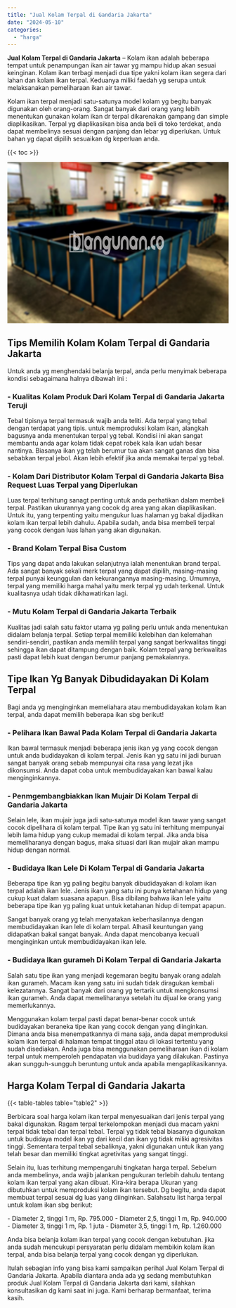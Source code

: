 ```yaml
---
title: "Jual Kolam Terpal di Gandaria Jakarta"
date: "2024-05-10"
categories: 
  - "harga"
---
```


**Jual Kolam Terpal di Gandaria Jakarta** – Kolam ikan adalah beberapa tempat untuk penampungan ikan air tawar yg mampu hidup akan sesuai keinginan. Kolam ikan terbagi menjadi dua tipe yakni kolam ikan segera dari lahan dan kolam ikan terpal. Keduanya miliki faedah yg serupa untuk melaksanakan pemeliharaan ikan air tawar.

Kolam ikan terpal menjadi satu-satunya model kolam yg begitu banyak digunakan oleh orang-orang. Sangat banyak dari orang yang lebih menentukan gunakan kolam ikan dr terpal dikarenakan gampang dan simple diaplikasikan. Terpal yg diaplikasikan bisa anda beli di toko terdekat, anda dapat membelinya sesuai dengan panjang dan lebar yg diperlukan. Untuk bahan yg dapat dipilih sesuaikan dg keperluan anda.

{{< toc >}}

![Jual Kolam Terpal di Gandaria Jakarta](/images/jual-kolam-terpal-20.png)

## Tips Memilih Kolam Kolam Terpal di Gandaria Jakarta

Untuk anda yg menghendaki belanja terpal, anda perlu menyimak beberapa kondisi sebagaimana halnya dibawah ini :

### \- Kualitas Kolam Produk Dari Kolam Terpal di Gandaria Jakarta Teruji

Tebal tipisnya terpal termasuk wajib anda teliti. Ada terpal yang tebal dengan terdapat yang tipis. untuk memproduksi kolam ikan, alangkah bagusnya anda menentukan terpal yg tebal. Kondisi ini akan sangat membantu anda agar kolam tidak cepat robek kala ikan udah besar nantinya. Biasanya ikan yg telah berumur tua akan sangat ganas dan bisa sebabkan terpal jebol. Akan lebih efektif jika anda memakai terpal yg tebal.

### \- Kolam Dari Distributor Kolam Terpal di Gandaria Jakarta Bisa Request Luas Terpal yang Diperlukan

Luas terpal terhitung sanagt penting untuk anda perhatikan dalam membeli terpal. Pastikan ukurannya yang cocok dg area yang akan diaplikasikan. Untuk itu, yang terpenting yaitu mengukur luas halaman yg bakal dijadikan kolam ikan terpal lebih dahulu. Apabila sudah, anda bisa membeli terpal yang cocok dengan luas lahan yang akan digunakan.

### \- Brand Kolam Terpal Bisa Custom

Tips yang dapat anda lakukan selanjutnya ialah menentukan brand terpal. Ada sangat banyak sekali merk terpal yang dapat dipilih, masing-masing terpal punyai keunggulan dan kekurangannya masing-masing. Umumnya, terpal yang memiliki harga mahal yaitu merk terpal yg udah terkenal. Untuk kualitasnya udah tidak dikhawatirkan lagi.

### \- Mutu Kolam Terpal di Gandaria Jakarta Terbaik

Kualitas jadi salah satu faktor utama yg paling perlu untuk anda menentukan didalam belanja terpal. Setiap terpal memiliki kelebihan dan kelemahan sendiri-sendiri, pastikan anda memilih terpal yang sangat berkwalitas tinggi sehingga ikan dapat ditampung dengan baik. Kolam terpal yang berkwalitas pasti dapat lebih kuat dengan berumur panjang pemakaiannya.

## Tipe Ikan Yg Banyak Dibudidayakan Di Kolam Terpal

Bagi anda yg menginginkan memeliahara atau membudidayakan kolam ikan terpal, anda dapat memilih beberapa ikan sbg berikut!

### \- Pelihara Ikan Bawal Pada Kolam Terpal di Gandaria Jakarta

Ikan bawal termasuk menjadi beberapa jenis ikan yg yang cocok dengan untuk anda budidayakan di kolam terpal. Jenis ikan yg satu ini jadi buruan sangat banyak orang sebab mempunyai cita rasa yang lezat jika dikonsumsi. Anda dapat coba untuk membudidayakan kan bawal kalau menginginkannya.

### \- Penmgembangbiakkan Ikan Mujair Di Kolam Terpal di Gandaria Jakarta

Selain lele, ikan mujair juga jadi satu-satunya model ikan tawar yang sangat cocok dipelihara di kolam terpal. Tipe ikan yg satu ini terhitung mempunyai lebih lama hidup yang cukup memadai di kolam terpal. Jika anda bisa memeliharanya dengan bagus, maka situasi dari ikan mujair akan mampu hidup dengan normal.

### \- Budidaya Ikan Lele Di Kolam Terpal di Gandaria Jakarta

Beberapa tipe ikan yg paling begitu banyak dibudidayakan di kolam ikan terpal adalah ikan lele. Jenis ikan yang satu ini punya ketahanan hidup yang cukup kuat dalam suasana apapun. Bisa dibilang bahwa ikan lele yaitu beberapa tipe ikan yg paling kuat untuk ketahanan hidup di tempat apapun.

Sangat banyak orang yg telah menyatakan keberhasilannya dengan membudidayakan ikan lele di kolam terpal. Alhasil keuntungan yang didapatkan bakal sangat banyak. Anda dapat mencobanya kecuali menginginkan untuk membudidayakan ikan lele.

### \- Budidaya Ikan gurameh Di Kolam Terpal di Gandaria Jakarta

Salah satu tipe ikan yang menjadi kegemaran begitu banyak orang adalah ikan gurameh. Macam ikan yang satu ini sudah tidak diragukan kembali kelezatannya. Sangat banyak dari orang yg tertarik untuk mengkonsumsi ikan gurameh. Anda dapat memeliharanya setelah itu dijual ke orang yang memerlukannya.

Menggunakan kolam terpal pasti dapat benar-benar cocok untuk budidayakan beraneka tipe ikan yang cocok dengan yang diinginkan. Dimana anda bisa menempatkannya di mana saja, anda dapat memproduksi kolam ikan terpal di halaman tempat tinggal atau di lokasi tertentu yang sudah disediakan. Anda juga bisa menggunakan pemeliharaan ikan di kolam terpal untuk memperoleh pendapatan via budidaya yang dilakukan. Pastinya akan sungguh-sungguh beruntung untuk anda apabila mengaplikasikannya.

## Harga Kolam Terpal di Gandaria Jakarta

{{< table-tables table="table2" >}}

Berbicara soal harga kolam ikan terpal menyesuaikan dari jenis terpal yang bakal digunakan. Ragam terpal terkelompokan menjadi dua macam yakni terpal tidak tebal dan terpal tebal. Terpal yg tidak tebal biasanya digunakan untuk budidaya model ikan yg dari kecil dan ikan yg tidak miliki agresivitas tinggi. Sementara terpal tebal sebaliknya, yakni digunakan untuk ikan yang telah besar dan memiliki tingkat agretivitas yang sangat tinggi.

Selain itu, luas terhitung mempengaruhi tingkatan harga terpal. Sebelum anda membelinya, anda wajib jalankan pengukuran terlebih dahulu tentang kolam ikan terpal yang akan dibuat. Kira-kira berapa Ukuran yang dibutuhkan untuk memproduksi kolam ikan tersebut. Dg begitu, anda dapat membuat terpal sesuai dg luas yang diinginkan. Salahsatu list harga terpal untuk kolam ikan sbg berikut:

\- Diameter 2, tinggi 1 m, Rp. 795.000 - Diameter 2,5, tinggi 1 m, Rp. 940.000 - Diameter 3, tinggi 1 m, Rp. 1 juta - Diameter 3,5, tinggi 1 m, Rp. 1.260.000

Anda bisa belanja kolam ikan terpal yang cocok dengan kebutuhan. jika anda sudah mencukupi persyaratan perlu didalam membikin kolam ikan terpal, anda bisa belanja terpal yang cocok dengan yg diperlukan.

Itulah sebagian info yang bisa kami sampaikan perihal Jual Kolam Terpal di Gandaria Jakarta. Apabila diantara anda ada yg sedang membutuhkan produk Jual Kolam Terpal di Gandaria Jakarta dari kami, silahkan konsultasikan dg kami saat ini juga. Kami berharap bermanfaat, terima kasih.

